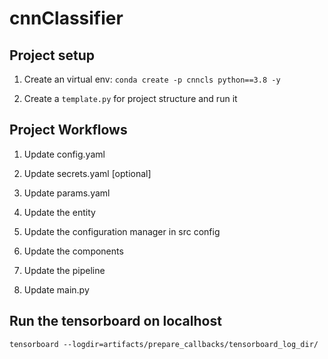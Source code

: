 # cnnClassifier

## Project setup 

1. Create an virtual env: `conda create -p cnncls python==3.8 -y`

2. Create a `template.py`  for project structure and run it 

## Project Workflows

1. Update config.yaml

2. Update secrets.yaml [optional]

3. Update params.yaml

4. Update the entity

5. Update the configuration manager in src config

6. Update the components

7. Update the pipeline

8. Update main.py

## Run the tensorboard on localhost

`tensorboard --logdir=artifacts/prepare_callbacks/tensorboard_log_dir/`